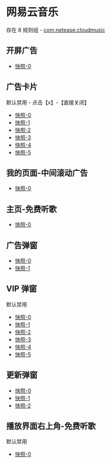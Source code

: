 # 网易云音乐

存在 8 规则组 - [com.netease.cloudmusic](/src/apps/com.netease.cloudmusic.ts)

## 开屏广告

- [快照-0](https://i.gkd.li/import/12700920)

## 广告卡片

默认禁用 - 点击【x】-【直接关闭】

- [快照-0](https://i.gkd.li/import/12829944)
- [快照-1](https://i.gkd.li/import/12723229)
- [快照-2](https://i.gkd.li/import/12829938)
- [快照-3](https://i.gkd.li/import/12829964)
- [快照-4](https://i.gkd.li/import/12829953)
- [快照-5](https://i.gkd.li/import/12829967)

## 我的页面-中间滚动广告

- [快照-0](https://i.gkd.li/import/12745666)

## 主页-免费听歌

- [快照-0](https://i.gkd.li/import/12843383)

## 广告弹窗

- [快照-0](https://i.gkd.li/import/13188737)
- [快照-1](https://i.gkd.li/import/13229016)

## VIP 弹窗

默认禁用

- [快照-0](https://i.gkd.li/import/13189055)
- [快照-1](https://i.gkd.li/import/13260416)
- [快照-2](https://i.gkd.li/import/13228955)
- [快照-3](https://i.gkd.li/import/13230603)
- [快照-4](https://i.gkd.li/import/13230605)
- [快照-5](https://i.gkd.li/import/13391498)

## 更新弹窗

- [快照-0](https://i.gkd.li/import/13233790)
- [快照-1](https://i.gkd.li/import/13197457)
- [快照-2](https://i.gkd.li/import/13228878)

## 播放界面右上角-免费听歌

默认禁用

- [快照-0](https://i.gkd.li/import/13197457)
